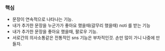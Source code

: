 ### 핵심
- 문장이 연속적으로 나타나는 기능. 
- 내가 추가한 문장을 누군가가 좋아요 했을때(갈무리 했을때) noti 를 받는 기능
- 내가 추가한 문장을 좋아요 했을때, 팔로우 기능.
- 서로간의 의사소통같은 전통적인 sns 기능은 부차적인것. 손만 많이 가니 나중에 만들자.


